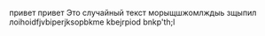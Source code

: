 привет привет
Это случайный текст
морыщшжомлждыь зщыпил
лoihoidfjvbiperjksopbkme
kbejrpiod bnkp'th;l
